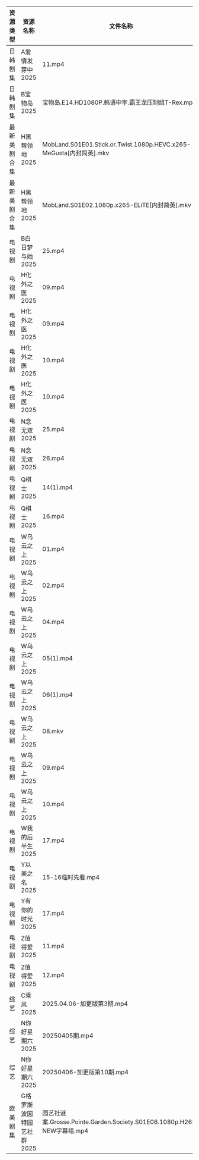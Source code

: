 | 资源类型   | 资源名称            | 文件名称                                                            | 分享链接                                 | 更新时间                |
| ------ | --------------- | --------------------------------------------------------------- | ------------------------------------ | ------------------- |
| 日韩剧集   | A爱情发芽中2025      | 11.mp4                                                          | https://pan.quark.cn/s/f8732bec2f63  | 2025-04-06 01:20:46 |
| 日韩剧集   | B宝物岛2025        | 宝物岛.E14.HD1080P.韩语中字.霸王龙压制组T-Rex.mp4                            | https://pan.quark.cn/s/08d346c96dc0  | 2025-04-06 01:21:09 |
| 最新美剧合集 | H黑帮领地2025       | MobLand.S01E01.Stick.or.Twist.1080p.HEVC.x265-MeGusta[内封简英].mkv | https://www.alipan.com/s/rbw2ij8tbyd | 2025-04-06 18:06:04 |
| 最新美剧合集 | H黑帮领地2025       | MobLand.S01E02.1080p.x265-ELiTE[内封简英].mkv                       | https://www.alipan.com/s/rbw2ij8tbyd | 2025-04-06 18:06:03 |
| 电视剧    | B白日梦与她2025      | 25.mp4                                                          | https://www.alipan.com/s/koPyyazPNd1 | 2025-04-06 14:05:17 |
| 电视剧    | H化外之医2025       | 09.mp4                                                          | https://pan.quark.cn/s/5e35f6a2b34c  | 2025-04-06 01:22:44 |
| 电视剧    | H化外之医2025       | 09.mp4                                                          | https://www.alipan.com/s/wjvT5FZLoJf | 2025-04-06 10:05:50 |
| 电视剧    | H化外之医2025       | 10.mp4                                                          | https://pan.quark.cn/s/5e35f6a2b34c  | 2025-04-06 01:22:41 |
| 电视剧    | H化外之医2025       | 10.mp4                                                          | https://www.alipan.com/s/wjvT5FZLoJf | 2025-04-06 10:05:50 |
| 电视剧    | N念无双2025        | 25.mp4                                                          | https://www.alipan.com/s/E2G2aoyNkJG | 2025-04-06 21:02:05 |
| 电视剧    | N念无双2025        | 26.mp4                                                          | https://www.alipan.com/s/E2G2aoyNkJG | 2025-04-06 21:02:04 |
| 电视剧    | Q棋士2025         | 14(1).mp4                                                       | https://www.alipan.com/s/HmTR7BovYwL | 2025-04-06 21:06:46 |
| 电视剧    | Q棋士2025         | 16.mp4                                                          | https://www.alipan.com/s/HmTR7BovYwL | 2025-04-06 21:06:46 |
| 电视剧    | W乌云之上2025       | 01.mp4                                                          | https://www.alipan.com/s/aX6jaiQRdg9 | 2025-04-06 20:28:10 |
| 电视剧    | W乌云之上2025       | 02.mp4                                                          | https://www.alipan.com/s/aX6jaiQRdg9 | 2025-04-06 20:28:10 |
| 电视剧    | W乌云之上2025       | 04.mp4                                                          | https://www.alipan.com/s/aX6jaiQRdg9 | 2025-04-06 21:07:12 |
| 电视剧    | W乌云之上2025       | 05(1).mp4                                                       | https://www.alipan.com/s/aX6jaiQRdg9 | 2025-04-06 21:07:12 |
| 电视剧    | W乌云之上2025       | 06(1).mp4                                                       | https://www.alipan.com/s/aX6jaiQRdg9 | 2025-04-06 21:07:12 |
| 电视剧    | W乌云之上2025       | 08.mkv                                                          | https://www.alipan.com/s/aX6jaiQRdg9 | 2025-04-06 20:28:10 |
| 电视剧    | W乌云之上2025       | 09.mp4                                                          | https://www.alipan.com/s/aX6jaiQRdg9 | 2025-04-06 20:28:10 |
| 电视剧    | W乌云之上2025       | 10.mp4                                                          | https://www.alipan.com/s/aX6jaiQRdg9 | 2025-04-06 20:28:09 |
| 电视剧    | W我的后半生2025      | 17.mp4                                                          | https://www.alipan.com/s/SxQ227g7ak2 | 2025-04-06 20:07:12 |
| 电视剧    | Y以美之名2025       | 15-16临时先看.mp4                                                   | https://www.alipan.com/s/2CqRGUXJMpV | 2025-04-06 21:07:40 |
| 电视剧    | Y有你的时光2025      | 17.mp4                                                          | https://www.alipan.com/s/pqpb7FJHjCs | 2025-04-06 21:07:52 |
| 电视剧    | Z值得爱2025        | 11.mp4                                                          | https://www.alipan.com/s/81dBaEiQDcJ | 2025-04-06 20:07:48 |
| 电视剧    | Z值得爱2025        | 12.mp4                                                          | https://www.alipan.com/s/81dBaEiQDcJ | 2025-04-06 21:08:02 |
| 综艺     | C乘风2025         | 2025.04.06-加更版第3期.mp4                                           | https://www.alipan.com/s/MpfQaAMy4Ly | 2025-04-06 16:08:19 |
| 综艺     | N你好星期六2025      | 20250405期.mp4                                                   | https://www.alipan.com/s/nvuMvPrHLGa | 2025-04-06 00:09:03 |
| 综艺     | N你好星期六2025      | 20250406-加更版第10期.mp4                                            | https://www.alipan.com/s/nvuMvPrHLGa | 2025-04-06 14:09:19 |
| 欧美剧集   | G格罗斯波因特园艺社群2025 | 园艺社谜案.Grosse.Pointe.Garden.Society.S01E06.1080p.H265-NEW字幕组.mp4 | https://pan.quark.cn/s/9b9b6a68a5a2  | 2025-04-06 16:22:25 |

